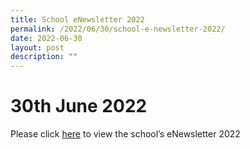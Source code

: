 ```yaml
---
title: School eNewsletter 2022
permalink: /2022/06/30/school-e-newsletter-2022/
date: 2022-06-30
layout: post
description: ""
---
```

# 30th June 2022

Please click [here](http://tinyurl.com/2p9cz83j) to view the school’s eNewsletter 2022